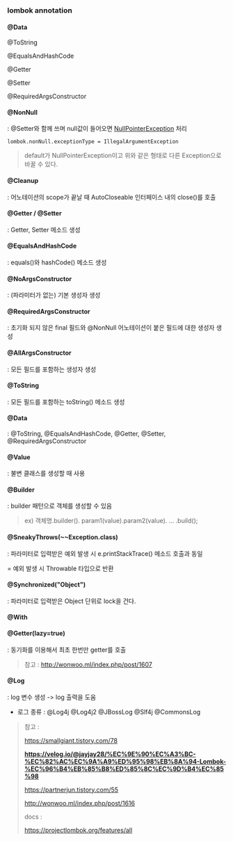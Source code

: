 ### lombok annotation

#### @Data

@ToString

@EqualsAndHashCode

@Getter

@Setter 

@RequiredArgsConstructor

#### @NonNull

: @Setter와 함께 쓰며 null값이 들어오면 <u>NullPointerException</u> 처리

```
lombok.nonNull.exceptionType = IllegalArgumentException
```

> default가 NullPointerException이고 위와 같은 형태로 다른 Exception으로 바꿀 수 있다.

#### @Cleanup

: 어노테이션의 scope가 끝날 때 AutoCloseable 인터페이스 내의 close()를 호출

#### @Getter / @Setter

: Getter, Setter 메소드 생성

#### @EqualsAndHashCode

: equals()와 hashCode() 메소드 생성

#### @NoArgsConstructor

: (파라미터가 없는) 기본 생성자 생성

#### @RequiredArgsConstructor

: 초기화 되지 않은 final 필드와 @NonNull 어노테이션이 붙은 필드에 대한 생성자 생성

#### @AllArgsConstructor

: 모든 필드를 포함하는 생성자 생성

#### @ToString

: 모든 필드를 포함하는 toString() 메소드 생성

#### @Data

: @ToString, @EqualsAndHashCode, @Getter, @Setter, @RequiredArgsConstructor

#### @Value

: 불변 클래스를 생성할 때 사용

#### @Builder

: builder 패턴으로 객체를 생성할 수 있음

>  ex) 객체명.builder(). param1(value).param2(value). ... .build();

#### @SneakyThrows(~~Exception.class)

: 파라미터로 입력받은 예외 발생 시 e.printStackTrace() 메소드 호출과 동일

= 예외 발생 시 Throwable 타입으로 반환

#### @Synchronized("Object")

: 파라미터로 입력받은 Object 단위로 lock을 건다.

#### @With



#### @Getter(lazy=true)

: 동기화를 이용해서 최초 한번만 getter를 호출

> 참고 : http://wonwoo.ml/index.php/post/1607

#### @Log

: log 변수 생성 -> log 출력을 도움

- 로그 종류 : @Log4j @Log4j2 @JBossLog @Slf4j @CommonsLog

> 참고 : 
>
> https://smallgiant.tistory.com/78
>
> **https://velog.io/@jayjay28/%EC%9E%90%EC%A3%BC-%EC%82%AC%EC%9A%A9%ED%95%98%EB%8A%94-Lombok-%EC%96%B4%EB%85%B8%ED%85%8C%EC%9D%B4%EC%85%98**
>
> https://partnerjun.tistory.com/55
>
> http://wonwoo.ml/index.php/post/1616
>
> docs : 
>
> https://projectlombok.org/features/all

